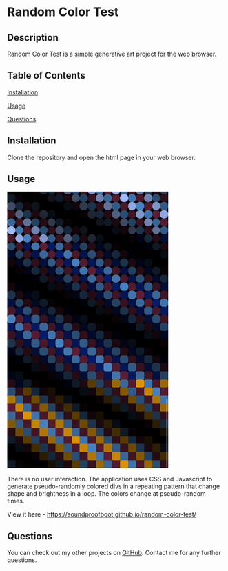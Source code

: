 # Random Color Test

## Description

Random Color Test is a simple generative art project for the web browser.

## Table of Contents

[Installation](#installation)

[Usage](#usage)

[Questions](#questions)

## Installation
Clone the repository and open the html page in your web browser.

## Usage

![Randomly generated boxes and circles in waves](/random-color-test-screenshot.png)

There is no user interaction. The application uses CSS and Javascript to generate pseudo-randomly colored divs in a repeating pattern that change shape and brightness in a loop. The colors change at pseudo-random times.

View it here - https://soundproofboot.github.io/random-color-test/

## Questions
You can check out my other projects on [GitHub](https://www.github.com/soundproofboot). Contact me for any further questions.
